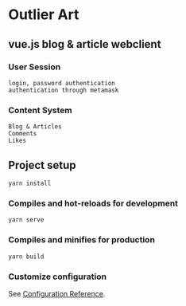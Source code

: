 # Outlier Art

## vue.js blog & article webclient

### User Session
```
login, password authentication
authentication through metamask
```
### Content System
```
Blog & Articles
Comments
Likes
```

## Project setup
```
yarn install
```

### Compiles and hot-reloads for development
```
yarn serve
```

### Compiles and minifies for production
```
yarn build
```

### Customize configuration
See [Configuration Reference](https://cli.vuejs.org/config/).
